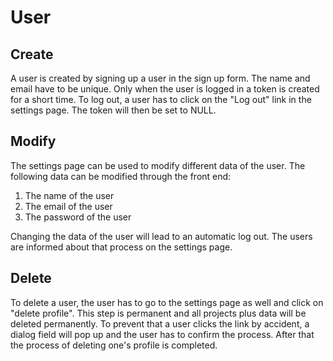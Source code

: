 # User


## Create

A user is created by signing up a user in the sign up form. The name and email have to be unique. 
Only when the user is logged in a token is created for a short time. To log out, a user has to click on the "Log out" link in the settings page. The token will then be set to NULL.

## Modify
The settings page can be used to modify different data of the user. The following data can be modified through the front end: 
1. The name of the user
2. The email of the user
3. The password of the user

Changing the data of the user will lead to an automatic log out. The users are informed about that process on the settings page.

## Delete
To delete a user, the user has to go to the settings page as well and click on "delete profile". This step is permanent and all projects plus data will be deleted permanently. To prevent that a user clicks the link by accident, a dialog field will pop up and the user has to confirm the process. After that the process of deleting one's profile is completed.